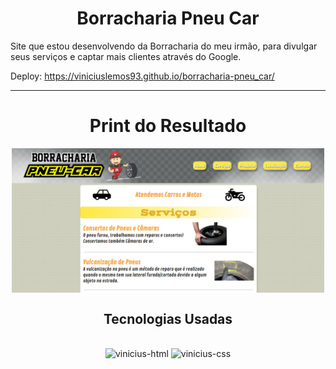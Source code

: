 <h1 align="center">Borracharia Pneu Car</h1>

Site que estou desenvolvendo da Borracharia do meu irmão, para divulgar seus serviços e captar mais clientes através do Google.

Deploy: https://viniciuslemos93.github.io/borracharia-pneu_car/
<hr>

<h1 align="center">Print do Resultado</h1>
<div align="center">
<img align="center" alt="Print do site da borracharia"width="500" src="./assets/imagens/print.PNG">

<h2 align="center">Tecnologias Usadas</h2>
<div align="center">
     <div style="display: inline_block margin-left:auto margin-rigth:auto"><br>
        <img align="lef" alt="vinicius-html" height="40 widht="50" src="https://cdn.jsdelivr.net/gh/devicons/devicon/icons/html5/html5-plain-wordmark.svg" />
        <img align="lef" alt="vinicius-css" height="40 widht="50" src="https://cdn.jsdelivr.net/gh/devicons/devicon/icons/css3/css3-plain-wordmark.svg" />
    </div>
</div>
